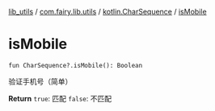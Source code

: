 [lib_utils](../../index.md) / [com.fairy.lib.utils](../index.md) / [kotlin.CharSequence](index.md) / [isMobile](./is-mobile.md)

# isMobile

`fun CharSequence?.isMobile(): Boolean`

验证手机号（简单）

**Return**
`true`: 匹配 `false`: 不匹配

